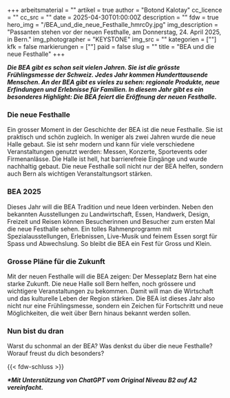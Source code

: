 +++
arbeitsmaterial = ""
artikel = true
author = "Botond Kalotay"
cc_licence = ""
cc_src = ""
date = 2025-04-30T01:00:00Z
description = ""
fdw = true
hero_img = "/BEA_und_die_neue_Festhalle_hmrc0y.jpg"
img_description = "Passanten stehen vor der neuen Festhalle, am Donnerstag, 24. April 2025, in Bern."
img_photographer = "KEYSTONE"
img_src = ""
kategorien = [""]
kfk = false
markierungen = [""]
paid = false
slug = ""
title = "BEA und die neue Festhalle"
+++

**_Die BEA gibt es schon seit vielen Jahren. Sie ist die grösste Frühlingsmesse der Schweiz. Jedes Jahr kommen Hunderttausende Menschen. An der BEA gibt es vieles zu sehen: regionale Produkte, neue Erfindungen und Erlebnisse für Familien. In diesem Jahr gibt es ein besonderes Highlight: Die BEA feiert die Eröffnung der neuen Festhalle._**

### Die neue Festhalle

Ein grosser Moment in der Geschichte der BEA ist die neue Festhalle. Sie ist praktisch und schön zugleich. In weniger als zwei Jahren wurde die neue Halle gebaut. Sie ist sehr modern und kann für viele verschiedene Veranstaltungen genutzt werden: Messen, Konzerte, Sportevents oder Firmenanlässe. Die Halle ist hell, hat barrierefreie Eingänge und wurde nachhaltig gebaut. Die neue Festhalle soll nicht nur der BEA helfen, sondern auch Bern als wichtigen Veranstaltungsort stärken.

### BEA 2025

Dieses Jahr will die BEA Tradition und neue Ideen verbinden. Neben den bekannten Ausstellungen zu Landwirtschaft, Essen, Handwerk, Design, Freizeit und Reisen können Besucherinnen und Besucher zum ersten Mal die neue Festhalle sehen. Ein tolles Rahmenprogramm mit Spezialausstellungen, Erlebnissen, Live-Musik und feinem Essen sorgt für Spass und Abwechslung. So bleibt die BEA ein Fest für Gross und Klein.

### Grosse Pläne für die Zukunft

Mit der neuen Festhalle will die BEA zeigen: Der Messeplatz Bern hat eine starke Zukunft. Die neue Halle soll Bern helfen, noch grössere und wichtigere Veranstaltungen zu bekommen. Damit will man die Wirtschaft und das kulturelle Leben der Region stärken. Die BEA ist dieses Jahr also nicht nur eine Frühlingsmesse, sondern ein Zeichen für Fortschritt und neue Möglichkeiten, die weit über Bern hinaus bekannt werden sollen.

### Nun bist du dran

Warst du schonmal an der BEA? Was denkst du über die neue Festhalle? Worauf freust du dich besonders?

{{< fdw-schluss >}}

**_\*Mit Unterstützung von ChatGPT vom Original Niveau B2 auf A2 vereinfacht._**